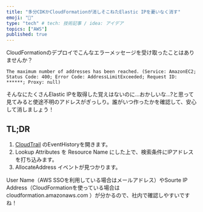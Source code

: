 ```yaml
---
title: "多分CDKかCloudFormationが消しそこねたElastic IPを憂いなく消す"
emoji: "🔖"
type: "tech" # tech: 技術記事 / idea: アイデア
topics: ["AWS"]
published: true
---
```


CloudFormationのデプロイでこんなエラーメッセージを受け取ったことはありませんか？

```
The maximum number of addresses has been reached. (Service: AmazonEC2; Status Code: 400; Error Code: AddressLimitExceeded; Request ID: ******; Proxy: null)
```

そんなにたくさんElastic IPを取得した覚えはないのに...おかしいな...?と思って見てみると使途不明のアドレスがぎっしり。誰がいつ作ったかを確認して、安心して消しましょう！

## TL;DR

1. [CloudTrail](https://ap-northeast-1.console.aws.amazon.com/cloudtrail/home) のEventHistoryを開きます。  
2. Lookup Attributes を Resource Name にした上で、検索条件にIPアドレスを打ち込みます。
3. AllocateAddress イベントが見つかります。

User Name（AWS SSOを利用している場合はメールアドレス）やSourte IP Address（CloudFormationを使っている場合は cloudformation.amazonaws.com ）が分かるので、社内で確認しやすいですね！
